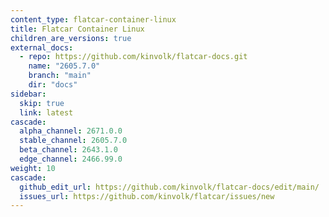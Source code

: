```yaml
---
content_type: flatcar-container-linux
title: Flatcar Container Linux
children_are_versions: true
external_docs:
  - repo: https://github.com/kinvolk/flatcar-docs.git
    name: "2605.7.0"
    branch: "main"
    dir: "docs"
sidebar:
  skip: true
  link: latest
cascade:
  alpha_channel: 2671.0.0
  stable_channel: 2605.7.0
  beta_channel: 2643.1.0
  edge_channel: 2466.99.0
weight: 10
cascade:
  github_edit_url: https://github.com/kinvolk/flatcar-docs/edit/main/
  issues_url: https://github.com/kinvolk/flatcar/issues/new
---
```

